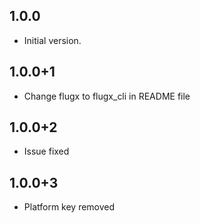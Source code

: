 ## 1.0.0

- Initial version.

## 1.0.0+1

- Change flugx to flugx_cli in README file

## 1.0.0+2

- Issue fixed

## 1.0.0+3

- Platform key removed